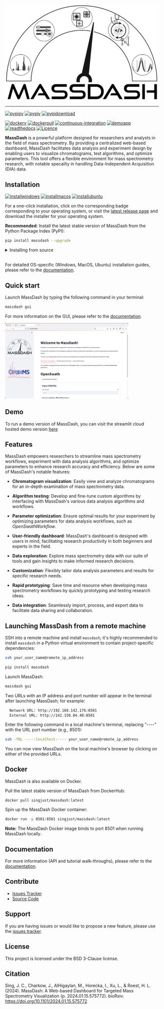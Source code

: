 <p align="center">
  <picture>
    <source media="(prefers-color-scheme: dark)" srcset="https://github.com/Roestlab/massdash/raw/dev/massdash/assets/img/MassDash_Logo_Light.png" alt="MassDash_Logo" width="500">
    <source media="(prefers-color-scheme: light)" srcset="https://github.com/Roestlab/massdash/raw/dev/massdash/assets/img/MassDash_Logo_Dark.png" alt="MassDash_Logo" width="500">
    <img alt="MassDash Logo" comment="Placeholder to transition between light color mode and dark color mode - this image is not directly used." src="https://github.com/Roestlab/massdash/raw/dev/massdash/assets/img/MassDash_Logo_Dark.png">
  </picture>
</p>

---

[![pypipv](https://img.shields.io/pypi/pyversions/massdash.svg)](https://img.shields.io/pypi/pyversions/massdash)
[![pypiv](https://img.shields.io/pypi/v/massdash.svg)](https://pypi.python.org/pypi/massdash)
[![pypidownload](https://img.shields.io/pypi/dm/massdash?color=orange)](https://pypistats.org/packages/massdash)
<!-- 
[![biocondav](https://img.shields.io/conda/v/bioconda/massdash?label=bioconda&color=purple)](https://anaconda.org/bioconda/massdash)
-->
[![dockerv](https://img.shields.io/docker/v/singjust/massdash?label=docker&color=green)](https://hub.docker.com/r/singjust/massdash)
[![dockerpull](https://img.shields.io/docker/pulls/singjust/massdash?color=green)](https://hub.docker.com/r/singjust/massdash)
[![continuous-integration](https://github.com/Roestlab/massdash/workflows/continuous-integration/badge.svg)](https://github.com/Roestlab/massdash/actions)
[![demoapp](https://img.shields.io/badge/demo-massdash.streamlit.app-brightgreen?link=https%3A%2F%2Fmassdash-test.streamlit.app%2F)](https://massdash-test.streamlit.app/)
[![readthedocs](https://img.shields.io/readthedocs/massdash)](https://massdash.readthedocs.io/en/latest/index.html)
[![Licence](https://img.shields.io/badge/License-BSD_3--Clause-orange.svg)](https://raw.githubusercontent.com/RoestLab/massdash/main/LICENSE)

**MassDash** is a powerful platform designed for researchers and analysts in the field of mass spectrometry. By providing a centralized web-based dashboard, MassDash facilitates data analysis and experiment design by enabling users to visualize chromatograms, test algorithms, and optimize parameters. This tool offers a flexible environment for mass spectrometry research, with notable specailty in handling Data-Independent Acquisition (DIA) data.

## Installation

[![installwindows](https://img.shields.io/badge/install-windows-blue?link=https%3A%2F%2Fgithub.com%2FRoestlab%2Fmassdash%2Freleases%2Fdownload%2Fv0.0.8%2Fmassdash_windows.exe)](https://github.com/Roestlab/massdash/releases/download/v0.0.8/massdash_windows.exe)
[![installmacos](https://img.shields.io/badge/install-macos-white?link=https%3A%2F%2Fgithub.com%2FRoestlab%2Fmassdash%2Freleases%2Fdownload%2Fv0.0.8%2Fmassdash_macos.pkg)](https://github.com/Roestlab/massdash/releases/download/v0.0.8/massdash_macos.pkg)
[![installubuntu](https://img.shields.io/badge/install-ubuntu-purple?link=https%3A%2F%2Fgithub.com%2FRoestlab%2Fmassdash%2Freleases%2Fdownload%2Fv0.0.8%2Fmassdash_linux.deb)](https://github.com/Roestlab/massdash/releases/download/v0.0.8/massdash_linux.deb)

For a one-click installation, click on the corresponding badge corresponding to your operating system, or visit the [latest release page](https://github.com/Roestlab/massdash/releases/tag/v0.0.8) and download the installer for your operating system.

**Recommended**: Install the latest stable version of MassDash from the Python Package Index (PyPI):

```bash
pip install massdash --upgrade
```
<!-- 
or, install the latest stable version of MassDash from Bioconda if you are using Anaconda for package and environment management:

```bash
conda install bioconda::massdash --upgrade
```
-->

<details>
   <summary>Installing from source</summary>

Clone the repository:

```bash
git clone https://github.com/Roestlab/massdash.git
```

Change into `massdash` directory:

```bash
cd massdash
```

Install `massdash` in editable mode:

```bash
pip install -e .
```

</details>

<br>

For detailed OS-specific (Windows, MacOS, Ubuntu) installation guides, please refer to the [documentation](https://massdash.readthedocs.io/en/latest/Installation.html#installation-guides).

## Quick start

Launch MassDash by typing the following command in your terminal:

```bash
massdash gui
```

For more information on the GUI, please refer to the [documentation](https://massdash.readthedocs.io/en/latest/GUI.html).

<p align="left">
  <img alt="MassDash Landing Page" style="width: 80%;" src="https://github.com/Roestlab/massdash/raw/dev/massdash/assets/img/MassDash_Landing_Page.png">
</p>

## Demo

To run a demo version of MassDash, you can visit the streamlit cloud hosted demo version [here](https://massdash-test.streamlit.app/)

## Features

MassDash empowers researchers to streamline mass spectrometry workflows, experiment with data analysis algorithms, and optimize parameters to enhance research accuracy and efficiency. Below are some of MassDash's notable features:

- **Chromatogram visualization**: Easily view and analyze chromatograms for an in-depth examination of mass spectrometry data.

- **Algorithm testing**: Develop and fine-tune custom algorithms by interfacing with MassDash's various data analysis algorithms and workflows.

- **Parameter optimization**: Ensure optimal results for your experiment by optimizing parameters for data analysis workflows, such as *OpenSwathWorkflow*.

- **User-friendly dashboard**: MassDash's dashboard is designed with users in mind, facilitating research productivity in both beginners and experts in the field.

- **Data exploration**: Explore mass spectrometry data with our suite of tools and gain insights to make informed research decisions.

- **Customization**: Flexibly tailor data analysis parameters and results for specific research needs.

- **Rapid prototyping**: Save time and resource when developing mass spectrometry workflows by quickly prototyping and testing research ideas.

- **Data integration**: Seamlessly import, process, and export data to facilitate data sharing and collaboration.

## Launching MassDash from a remote machine

SSH into a remote machine and install `massdash`; it's highly recommended to install `massdash` in a Python virtual environment to contain project-specific dependencies:

```bash
ssh your_user_name@remote_ip_address
```

```bash
pip install massdash
```

Launch MassDash:

```bash
massdash gui
```

Two URLs with an IP address and port number will appear in the terminal after launching MassDash; for example:

```text
  Network URL: http://192.168.142.176:8501
  External URL: http://142.150.84.40:8501
```

 Enter the following command in a local machine's terminal, replacing "----" with the URL port number (e.g., 8501):

```bash
ssh -fNL ----:localhost:---- your_user_name@remote_ip_address
```

You can now view MassDash on the local machine's browser by clicking on either of the provided URLs.

## Docker

MassDash is also available on Docker.

Pull the latest stable version of MassDash from DockerHub:

```bash
docker pull singjust/massdash:latest
```

Spin up the MassDash Docker container:

```bash
docker run -p 8501:8501 singjust/massdash:latest
```

**Note:** The MassDash Docker image binds to port 8501 when running MassDash locally.

## Documentation

For more information (API and tutorial walk-throughs), please refer to the [documentation](https://massdash.readthedocs.io/en/latest/index.html).

## Contribute

* [Issues Tracker](https://github.com/Roestlab/massdash/issues)
* [Source Code](https://github.com/Roestlab/massdash/tree/main/massdash)

## Support

If you are having issues or would like to propose a new feature, please use the [issues tracker](https://github.com/Roestlab/massdash/issues).

## License

This project is licensed under the BSD 3-Clause license.

## Citation

Sing, J. C., Charkow, J., AlHigaylan, M., Horecka, I., Xu, L., & Roest, H. L. (2024). MassDash: A Web-based Dashboard for Targeted Mass Spectrometry Visualization (p. 2024.01.15.575772). bioRxiv. https://doi.org/10.1101/2024.01.15.575772
